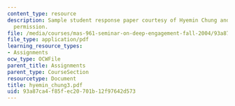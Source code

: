 ```yaml
---
content_type: resource
description: Sample student response paper courtesy of Hyemin Chung and used with
  permission.
file: /media/courses/mas-961-seminar-on-deep-engagement-fall-2004/93a87ca4f85fec20701b12f97642d573_hyemin_chung3.pdf
file_type: application/pdf
learning_resource_types:
- Assignments
ocw_type: OCWFile
parent_title: Assignments
parent_type: CourseSection
resourcetype: Document
title: hyemin_chung3.pdf
uid: 93a87ca4-f85f-ec20-701b-12f97642d573
---
```


